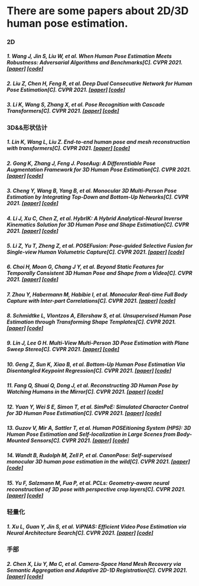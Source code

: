 # There are some papers about 2D/3D human pose estimation.

### 2D
##### 1. Wang J, Jin S, Liu W, et al. When Human Pose Estimation Meets Robustness: Adversarial Algorithms and Benchmarks[C]. CVPR 2021. [[paper]](https://arxiv.org/abs/2105.06152)  [[code]](https://github.com/AIprogrammer/AdvMix)

##### 2. Liu Z, Chen H, Feng R, et al. Deep Dual Consecutive Network for Human Pose Estimation[C]. CVPR 2021. [[paper]](https://arxiv.org/abs/2103.07254)  [[code]](https://github.com/Pose-Group/DCPose)

##### 3. Li K, Wang S, Zhang X, et al. Pose Recognition with Cascade Transformers[C]. CVPR 2021. [[paper]](https://arxiv.org/abs/2104.06976)  [[code]](https://github.com/mlpc-ucsd/PRTR)

### 3D&&形状估计
##### 1. Lin K, Wang L, Liu Z. End-to-end human pose and mesh reconstruction with transformers[C]. CVPR 2021. [[paper]](https://arxiv.org/abs/2012.09760)  [[code]](https://github.com/microsoft/MeshTransformer)

##### 2. Gong K, Zhang J, Feng J. PoseAug: A Differentiable Pose Augmentation Framework for 3D Human Pose Estimation[C]. CVPR 2021. [[paper]](https://arxiv.org/abs/2105.02465)  [[code]](https://github.com/jfzhang95/PoseAug)

##### 3. Cheng Y, Wang B, Yang B, et al. Monocular 3D Multi-Person Pose Estimation by Integrating Top-Down and Bottom-Up Networks[C]. CVPR 2021. [[paper]](https://arxiv.org/abs/2104.01797)  [[code]](https://github.com/3dpose/3D-Multi-Person-Pose)

##### 4. Li J, Xu C, Chen Z, et al. HybrIK: A Hybrid Analytical-Neural Inverse Kinematics Solution for 3D Human Pose and Shape Estimation[C]. CVPR 2021. [[paper]](https://arxiv.org/abs/2011.14672)  [[code]](https://github.com/Jeff-sjtu/HybrIK)

##### 5. Li Z, Yu T, Zheng Z, et al. POSEFusion: Pose-guided Selective Fusion for Single-view Human Volumetric Capture[C]. CVPR 2021. [[paper]](https://arxiv.org/abs/2103.15331)  [[code]](None)

##### 6. Choi H, Moon G, Chang J Y, et al. Beyond Static Features for Temporally Consistent 3D Human Pose and Shape from a Video[C]. CVPR 2021. [[paper]](https://arxiv.org/abs/2011.08627)  [[code]](https://github.com/hongsukchoi/TCMR_RELEASE)

##### 7. Zhou Y, Habermann M, Habibie I, et al. Monocular Real-time Full Body Capture with Inter-part Correlations[C]. CVPR 2021. [[paper]](https://arxiv.org/abs/2012.06087)  [[code]](None)

##### 8. Schmidtke L, Vlontzos A, Ellershaw S, et al. Unsupervised Human Pose Estimation through Transforming Shape Templates[C]. CVPR 2021. [[paper]](https://arxiv.org/abs/2105.04154)  [[code]](https://github.com/lschmidtke/shape_templates)

##### 9. Lin J, Lee G H. Multi-View Multi-Person 3D Pose Estimation with Plane Sweep Stereo[C]. CVPR 2021. [[paper]](https://arxiv.org/abs/2104.02273)  [[code]](https://github.com/jiahaoLjh/PlaneSweepPose)

##### 10. Geng Z, Sun K, Xiao B, et al. Bottom-Up Human Pose Estimation Via Disentangled Keypoint Regression[C]. CVPR 2021. [[paper]](https://arxiv.org/abs/2104.02300)  [[code]](https://github.com/HRNet/DEKR)

##### 11. Fang Q, Shuai Q, Dong J, et al. Reconstructing 3D Human Pose by Watching Humans in the Mirror[C]. CVPR 2021. [[paper]](https://arxiv.org/abs/2104.00340)  [[code]](https://github.com/zju3dv/EasyMocap)

##### 12. Yuan Y, Wei S E, Simon T, et al. SimPoE: Simulated Character Control for 3D Human Pose Estimation[C]. CVPR 2021. [[paper]](https://arxiv.org/abs/2104.00683)  [[code]](None)

##### 13. Guzov V, Mir A, Sattler T, et al. Human POSEitioning System (HPS): 3D Human Pose Estimation and Self-localization in Large Scenes from Body-Mounted Sensors[C]. CVPR 2021. [[paper]](https://arxiv.org/abs/2103.17265)  [[code]](https://github.com/aymenmir1/hps)

##### 14. Wandt B, Rudolph M, Zell P, et al. CanonPose: Self-supervised monocular 3D human pose estimation in the wild[C]. CVPR 2021. [[paper]](https://arxiv.org/abs/2011.14679)  [[code]](https://github.com/bastianwandt/CanonPose)

##### 15. Yu F, Salzmann M, Fua P, et al. PCLs: Geometry-aware neural reconstruction of 3D pose with perspective crop layers[C]. CVPR 2021. [[paper]](https://arxiv.org/abs/2011.13607)  [[code]](https://github.com/yu-frank/PerspectiveCropLayers)


### 轻量化
##### 1. Xu L, Guan Y, Jin S, et al. ViPNAS: Efficient Video Pose Estimation via Neural Architecture Search[C]. CVPR 2021. [[paper]](https://arxiv.org/abs/2105.10154)  [[code]](https://github.com/luminxu/ViPNAS)


### 手部
##### 2. Chen X, Liu Y, Ma C, et al. Camera-Space Hand Mesh Recovery via Semantic Aggregation and Adaptive 2D-1D Registration[C]. CVPR 2021. [[paper]](https://arxiv.org/abs/2103.02845)  [[code]](https://github.com/SeanChenxy/HandMesh)
